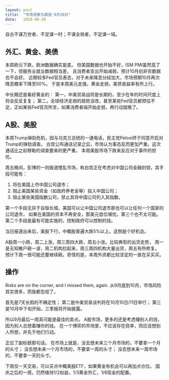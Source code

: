```yaml
---
layout: post
title:  "市场观察与展望-9月28日"
date:   2019-09-28
---
```


自古不谋万世者，不足谋一时；不谋全局者，不足谋一域。 

## 外汇、黄金、美债
本周欧元下跌，欧洲数据确实是差。
但美国数据也开始不好，ISM PMI虽然高了一下，但服务业就业数据相当差，
且消费者支出开始减弱，预计10月初非农数据也不会好。
近期较多Fed官员表态，对于未来降息分歧加大，市场预期10月再次降息概率下降至50%。
于是本周美元走强，黄金走弱，美债收益率有所上行。

中长期还是看好黄金的：
第一，中美贸易战将是长期的，至少在年的时间尺度上将会反反复复；
第二，全球经济走弱的趋势没改，甚至某些Fed官员都预估不足，正如某些Fed官员所言，如果消费者端开始走弱，再行动就晚了。


## A股、美股
本周Trump弹劾危机，因与乌克兰总统的一通电话，民主党Pelosi终于同意开启对Trump的弹劾调查。
白宫公布通话记录之后，市场认为事态反而更加严重。这次通话比之前穆勒的调查要来的更严重。
本周美股市场下跌来反应对于事件的担忧。

周五晚间，彭博的一则报道搅乱市场，称白宫正在考虑对中国公司金融封锁，其手段可能有：

1. 将在美国上市中国公司退市；
2. 阻止美国某些资金（如政府养老金等）投入中国公司；
3. 阻止某些美国指数公司，禁止其将中国公司列入其指数。

第一个手段无异于自毁长城，美国可以让中国公司退市那也可以让任何一个国家的公司退市，
如果在美国的资本不再安全，那美元低位堪忧。第三个也不太可能。第二个手段是最有可能实施的，控制政府可以控制的钱。

当日报道出来后，美股下行，中概股普遍大跌5%以上。这倒是个好机会。 

A股周一小跌，周二上涨，周三周四大跌，周五小涨。比较典型的出货走势，
周一是无知散户砸一波，周二机构拉起来，周三周四机构大量出货，周五有所修复。
预计下周一很可能还要继续砸。奇怪的是，本周外资都比较坚定的一直在买买买。
 
## 操作
Risks are on the corner, and I missed them, again.
从9月底到10月，市场风险其实很多，而我都忽视了。

首先是7天长假的不确定性；
第二是中美贸易谈判将在10月10日/11日举行；
第三是10月中下旬开始，三季报将开始披露。

所以9月最后一周真可能是最佳的卖点。
A股市场，更多的还是考虑赚别人的钱，因为别人总想着赚你的钱。
在一个博弈的市场里，不应该存在侥幸，而应该想别人所想，并先于他们行动。

正应了副标题那句话。
在市场上就是，没去想未来三个月市场的，不要拿一个月的头寸；
没去想未来一个月市场的，不要拿一周的头寸；
没去想未来一周市场的，不要拿一天的头寸。

下周仅一天交易，可以买点中概美股ETF，如果黄金有机会可以再加点仓位。
国庆之后的一周，仍然维持1/2权益，1/3黄金外汇，1/6现金的配置。

